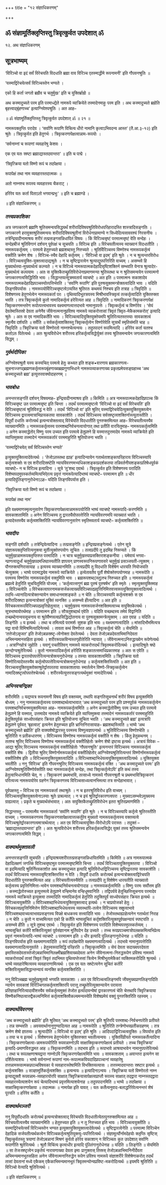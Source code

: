+++
title = "१२ संज्ञाधिकरणम्"

+++


## ॐ संज्ञामूर्तिक्लृप्तिस्तु त्रिवृत्कुर्वत उपदेशात् ॐ

१२. अथ संज्ञाधिकरणम्

## **सूत्रभाष्यम्**

‘विरिञ्चो वा इदं सर्वं विरेचयति विदधाति ब्रह्मा वाव विरिञ्च एतस्माद्धीमे रूपनामनी’ इति गौपवनश्रुतिः ॥

‘यस्माद्विरेचयेत्सर्वं विरिञ्चस्तेन भण्यते ।

एको हि कर्ता जगतो ब्रह्मैव च चतुर्मुखः’ इति च युक्तिर्ब्राह्मे ॥

अथ कस्मादुच्यते परम इति परमाध्द्येते नामरूपे व्याक्रियेते तस्मादेनमाहुः परम इति । अथ कस्मादुच्यते ब्रह्मेति बृहत्त्वाद्बृंहणाच्च’ इत्याग्निवेश्यश्रुतिः । अत आह–

॥ ॐ संज्ञामूर्तिक्लृप्तिस्तु त्रिवृत्कुर्वत उपदेशात् ॐ ॥ २१ ॥

नामरूपक्लृप्तिः परादेव । ‘सर्वाणि रूपाणि विचित्य धीरो नामानि कृत्वाऽभिवदन्य आस्त’ (तै.आ.३-१२) इति श्रुतेः । त्रिवृत्कुर्वत इति हेतुगर्भः । त्रिवृत्करणापेक्षत्वान्नाम-रूपयोः ।

‘सर्वनाम्नां च रूपाणां व्यवहारेषु केशवः ।

एक एव यतः स्रष्टा ब्रह्माद्यास्तदवान्तरा’ ॥ इति च पाद्मे ।

‘त्रिवृत्क्रिया यतो विष्णो रूपं च तदपेक्षया ।

रूपापेक्षं तथा नाम व्यवहारस्तदात्मकः ॥

अतो नाम्नश्च रूपस्य व्यवहारस्य चैकराट् ।

हरिरेव यतः कर्ता पिताऽतो भगवान्प्रभुः’ ॥ इति च ब्रह्माण्डे ।

॥ इति संज्ञाधिकरणम् ॥

### ***तत्त्वप्रकाशिका***

अत्र जगत्कारणे ब्रह्मणि श्रुतिसमन्वयसिद्ध्यर्थं शरीरादिविषयश्रुतिविरोधपरिहारादस्ति शास्त्रादिसङ्गतिः । जगत्कारणे हरावुक्तश्रुतिसमन्वयः शरीरादिविषयश्रुतीनां विरोधेनाप्रामाण्ये न सिध्येदित्यसाववश्यं निरसनीयः । तत्रेन्द्रियादीनामाश्रयः शरीरं तत्प्रसङ्गसन्निधापितं विषयः । किं विरिञ्चसृष्टं परमात्मसृष्टं वेति सन्देहः । सन्देहबीजं श्रुतिविगानं दर्शयन् पूर्वपक्षं च सूचयति ॥ विरिञ्च इति ॥ विरेचयतीत्यस्य व्याख्यानं विदधातीति । नामरूपकर्तृत्वम् । परमत्वे हेतुरुच्यते ब्रह्मशब्दस्तु निरुच्यते । श्रुतिर्विरिञ्चस्य विष्णोश्च नामरूपकर्तृत्वं वक्तीति क्रमेण शेषः । विरिञ्च-स्यैव देहादि कर्तृत्वम् । ‘विरिञ्चो वा इदम्’ इति श्रुतेः । न च श्रुत्यन्तरविरोधः । विरिञ्चत्वयुक्ति-युक्तत्वादाद्यश्रुतेः । न च सृष्टिद्वारत्वेन श्रुत्याद्युपपत्तिरिति वाच्यम् । असम्भवे हि मुख्यार्थस्या-मुख्यार्थत्वं कल्प्यते । न च विरिञ्चे नामरूपात्मकदेहादिसृष्टिशक्तिर्न सम्भवति येनात्र श्रुत्यादेर-मुख्यार्थत्वं कल्पयामः । अतः स युक्तिकैतच्छ्रुतिविरोधेनाप्रमाणमन्या श्रुतिस्तथा च न श्रुतिसमन्वयेन परमात्मनो जगत्कारणत्वसिद्धिरिति भावः । सिद्धान्तयत्सूत्रमवतार्य व्याचष्टे ॥ अत इति ॥ परमात्मनः सकाशादेव नामरूपात्मकदेहादिप्रपञ्चस्योत्पत्तिर्भवति । ‘सर्वाणि रूपाणि’ इति पुरुषसूक्तमन्त्रोक्तत्वादिति भावः । यदिति लिङ्गविपर्यासः । नामरूपयोर्विरिञ्चसृष्टत्वेऽप्यस्ति श्रुतिरतः कथमयं निश्चय इति तत्राह ॥ त्रिवृदिति ॥ विशेषणस्य हेतुगर्भत्वेन नामरूपकर्ता परः । पृथिव्यादिभूतत्रयस्य मिश्रीभावस्त्रिवृत्वं तत्कर्तृत्वादिति युक्तिरुक्ता भवति । तत्र त्रिवृत्कर्तृत्वे कुतो नामादिकर्तृत्वं हरेरित्यत आह ॥ त्रिवृदिति ॥ नामादिकरणं त्रिवृत्करणापेक्षं त्रिवृत्करणमन्तरेण रूपोत्पत्त्यभावस्य वक्ष्यमाणत्वात्तदभावे नामानुपपत्तेः । त्रिवृत्कर्तृत्वं च विष्णोरेव । ‘सेयं देवतेमास्तिस्रो देवता अनेनैव जीवेनात्मनानुप्रविश्य नामरूपे व्याकरोत्तासां त्रिवृतं त्रिवृत-मेकैकामकरोत्’ इत्यादि श्रुतेः । अतः स एव नामादिकर्तेति भावः । विरिञ्चत्वादियुक्तियुक्तेयमपि श्रुतिरित्यतस्तस्याः सावकाशत्वं स्मृत्यैव दर्शयति ॥ सर्वेति ॥ सर्वकर्तृत्वशक्तिस्तु त्रिवृत्कर्तृत्वेन विष्णोरेवेति सूत्रार्थे स्मृतिसंमतिं चाह ॥ त्रिवृदिति ॥ त्रिवृत्क्रिया यतो विष्णोरतो नाम्नश्चेत्यन्वयः । तदुपपादनं रूपमित्यादि । हरिरेव कर्ता यतश्च कर्ताऽतः पितेत्यर्थः । अतः श्रुत्यविरोधेन शरीरस्य हरिकर्तृत्वसिद्धेर्युक्तं तस्य श्रुतिसमन्वयेन जगत्कारणत्वमिति सिद्धम् ।

### ***गुर्वर्थदीपिका***

अग्निवेश्यश्रुतौ यस्य कस्यचित् परमत्वे हेतुः कथ्यत इति शङ्क•वारणाय ब्रह्मकारणत्व-सूचनाज्जगद्ब्रह्मणकर्तृत्वरूपबृंहणाख्यब्रह्मगुणाभिधाने नामरूपव्याकरणाख्य प्रकृतप्रमेयसङ्ग्रहाच्च ‘अथ कस्मादुच्यते ब्रह्म’ इत्युत्तरवाक्योदाहरणम् ।

### ***भावबोधः***

अनन्तरसङ्गतिं दर्शयन् विषयमाह– इन्द्रियादीनामाश्रय इति ॥ किमिति ॥ अत्र नामरूपात्मकदेहादिप्रपञ्चः किं विरिञ्चसृष्ट उत परमात्मसृष्ट इति चिन्ता । तदर्थं परमात्मसृष्टत्वे ‘विरिञ्चो वा इदं सर्वं विरेचयति’ इति विरिञ्चसृष्टत्वं श्रुतिविरुद्धं न वेति । तदर्थं ‘विरिञ्चो वा’ इति श्रुतिर् यस्माद्विरेचयेदित्युक्तयुक्तियुक्तत्वेन विरिञ्चस्य द्वारत्वमात्राभिप्रायकतया सावकाशेति । तदर्थं विरिञ्चस्य सर्वस्रष्टृत्वशक्तिर्नास्त्युतास्तीति । विपूर्वो दधातिः करोत्यर्थ इत्यन्यत्रोक्तत्वाद् विरेचेयति विदधातीति पुनरुक्तमित्यत आह– विरेचयतीत्यस्यैव व्याख्यानमिति ॥ नामरूपकर्तृत्वस्य परमशब्दनिर्वचनत्वायोगात् तथा प्रतीतिं वारयितुमाह– नामरूपकर्तृत्वमिति ॥ अनेन कस्माद्धेतोर् विष्णुः परम उच्यत इति परमत्वे हेतुप्रश्ने हि यस्मात्तदुत्तमादेव नामरूपे व्याक्रियेते इति व्याप्तिमुक्त्वा तस्मादेनं नामरूपकर्तारं परममाहुरिति श्रुतियोजना भवति ।

‘यस्माद्विरेचयेत् सर्वं विरिञ्चस्तेन भण्यते’

इत्युक्तयुक्तित्वादेवेत्यर्थः । ‘तेजोऽतस्तथा ह्याह’ इत्यादिन्यायेन गतार्थताशङ्कापरिहाराय विरिञ्चस्यापि कर्तृत्वशक्तेः स एव शरीरादिस्रष्टेति न्यायविवरणमभ्यधिकाशङ्काप्रदर्शकतया तन्निवर्तनीयशङ्काप्रतिषेधपूर्वकं व्याचष्टे– न च विरिञ्च इत्यादिना । सूत्रे ‘तु’शब्द एवार्थः । त्रिवृत्कुर्वत इति विशेषणस्य परादिति विशेष्यपदमुपस्कर्तव्यमित्यभिपे्रत्य प्रवृत्तं नामरूपेत्यादिभाष्यं व्याचष्टे– परमात्मन इति ॥ धीर इत्यादिपुंलिङ्गानुरोधेनाऽऽह– यदिति लिङ्गविपर्यास इति ।

‘त्रिवृत्क्रिया यतो विष्णो रूपं च तदपेक्षया ।

रूपापेक्षं तथा नाम’

इति वक्ष्यमाणस्मृत्यनुसारेण त्रिवृत्करणापेक्षत्वान्नामरूपयोरिति भाष्यं व्याचष्टे नामरूपादि-करणमिति ॥ सावकाशतामिति ॥ अनेन विरिञ्चस्य तु द्वारतयैवोपपत्तेरिति न्यायविवरणमपि व्याख्यातं भवति । इत्यादेस्तस्यैव कर्तृत्वशक्तिरिति न्यायविवरणानुसारेण स्मृतिमवतार्य व्याचष्टे– कर्तृत्वशक्तिरिति ॥

### ***भावदीपः***

सङ्गतिं दर्शयति ॥ तत्रेन्द्रियेत्यादिना ॥ तत्प्रसङ्गेति ॥ इन्द्रियप्रसङ्गेत्यर्थः । एतेन सूत्रे संज्ञारूपक्लृप्तिरित्यनुक्त्वा मूर्तीत्युक्तेरुपयोगः सूचितः । तत्वप्रदीपे तु इदमिह निरूप्यते । किं चतुर्मुखान्नामरूपक्लृप्तिरुत परमादिति । न चात्र चतुर्मुखस्याप्रसक्तिराशङ्कनीया । यमेवायं भगवा-न्प्राणत्वादूर्ध्वं चतुर्मुखपदमधिष्ठास्यतीति ज्ञापयन् प्राणस्वरूपनिरूपणावसरे चतुर्मुखं प्रसञ्जयती-त्युक्तम् । पौनरुक्त्यनिरासायाह ॥ इत्यस्य व्याख्यानमिति ॥ तत्वप्रदीपे तु विदधाति विशेषेण धारयति नियोजयति चेत्युक्तम् । भाष्ये परामाद्ध्येव नामरूपे व्याक्रियेते । इत्येतावतैव पूर्तौ शेषोक्तेरुपयोगमाह ॥ नामरूपेति ॥ परमस्य विष्णोरेव नामरूपकर्तृत्वं वक्तुमिति भावः । ब्रह्मरूपशब्द(स्तु)श्च निरुच्यत इति ॥ नामरूपकर्तृत्वं ब्रह्मत्वे हेतुरिति सूचयितुमिति योज्यम् । ‘कर्तृत्वात्सगुणं ब्रह्म पुरुषं पुरुषर्षभ’ इति स्मृतेः । स्मृत्युक्तयुक्तिमाह ॥ विरिञ्चत्वेति ॥ विरेचकत्वापरनामकसर्जकत्वाख्यविरिञ्चपदप्रवृत्तिनिमित्तवत्त्वरूपयुक्तियुक्तत्वादित्यर्थः । तदभि-ध्यानादित्यत्रोक्तन्यायेन समाधानमाशङ्कते ॥ न चेति ॥ विरञ्चस्यापि कर्तृत्वशक्तेः स एव शरीरादिस्रष्टा इत्यन्यत्रोक्तां युक्तिं व्यनक्ति ॥ असम्भवे हीत्यादिना ॥ अत इति ॥ विरेचकत्वरूपविरिञ्चपदप्रवृत्तिहेतुत्वात् । चतुर्मुखस्य नामरूपसर्जनशक्तिमत्वाच्च सयुक्तिकेत्यर्थः । सूत्रभाष्ययोरर्थमाह ॥ परमात्मन इति ॥ सौत्रतुशब्दार्थ एवेति । यदिति यच्छब्दस्य तमेवं विद्वानिति तच्छब्देनान्वयसूचनाय वा श्रुतेर्वैष्णवत्वप्रसिद्धिद्योतनाय वा पुरुषसूक्तमन्त्रेत्युक्तम् । अत एवाह ॥ यदिति ॥ लिङ्गेति ॥ य इत्यर्थः । तथा च तमित्यग्रे परामर्शः सुशक इति भावः ॥ वक्ष्यमाणत्वादिति ॥ मांसादिभौममित्यत्र यद्वा वायो विमिश्रमित्यादिनेत्यर्थः । तावता कथं विष्णोरत आह ॥ त्रिवृत्कर्तृत्वं चेति ॥ सेयमिति ॥ ‘तत्तेजोऽसृजत’ इति तेजोऽबन्नस्रष्टृ-त्वेनोक्ता देवतेत्यर्थः । देवता तेजोऽबन्नदेवताभिमानिदेवता अभिमन्यमानसहिता इत्यर्थः । शरीररूपकविन्यस्तगृहीतेरिति न्यायात् । जीवेनात्मनाऽनिरुद्धाख्येन रूपेणेत्यर्थः । अत्राग्निहोत्रं जुहोति । यवागूं पचतीतिवन् नामरूपे व्याकरोत्तदर्थं त्रिवृतमकरोदित्यर्थः । इत्यादिश्रुतेः षष्ठे छान्दोग्यश्रुतेरित्यर्थः । कुतो नामरूपादिकर्तृत्वं हरेरिति शङ्कातत्समाधिप्रकारमाह ॥ अतः स एवेति ॥ विरिञ्चस्य द्वारतयोपपत्तेरित्यन्यत्रोक्त्यनुरोधेनाह ॥ तस्याः सावकाशत्वमिति ॥ त्रिवृत्क्रिया यतो विष्णोरित्यादेस्तस्यैव कर्तृत्वोपपत्तेरित्यन्यत्रोक्त्यनुरोधेनाह ॥ कर्तृत्वशक्तिस्त्विति ॥ अत इति ॥ विरञ्चत्वयुक्तियुक्तोक्तश्रुतेर्द्वारपरतया सावकाशतायाः स्मार्तत्वेन विष्णो-स्त्रिवृत्कर्तृत्वेन नामादिस्रष्टृत्वोपपत्तेश्चेत्यर्थः । शरीरस्येत्युत्तरसङ्गत्यर्थमुक्तं नामादेरित्यर्थः ।

### ***अभिनवचन्द्रिका***

शरीरमिति ॥ यद्यप्यत्र रूपनामनी विषय इति वक्तव्यम्, तथापि सङ्गतिसूचनार्थं शरीरं विषय इत्युक्तमिति बोध्यम् । ननु नामरूपकर्तृत्वस्य परमशब्दार्थत्वाभावात् ‘अथ कस्मादुच्यते परम इति प्रश्नपूर्वकं नामरूपकर्तृत्वेन परमशब्दनिर्वचनमयुक्तमित्यत आह– नामरूपकर्तृत्वमिति ॥ अनेन कस्माद्धेतोर्विष्णुः परम उच्यत इति परमत्वे हेतुप्रश्ने हि यस्मात्, उत्तमादेव नामरूपे व्याक्रियेते इति व्याप्तिमुक्त्वा तस्मादेनं नामरूपकर्तारं परममाहुरिति हेतूक्तिपूर्वकं साध्योपसंहारः क्रियत इति श्रुतियोजना सूचिता भवति । ‘अथ कस्मादुच्यते ब्रह्म’ इत्यत्रापि हेतुप्रश्ने पूर्ववत् ‘बृहत्वात्’ इत्यनेन हेतुरुच्यत इति भ्रान्तिनिरासायाह– ब्रह्मशब्दस्त्विति ॥ भाष्ये ‘अथ कस्मादुच्यते ब्रह्मेति’ इति वाक्यशेषोद्धारस्तु परमस्य विष्णुत्वज्ञापनार्थः ॥ श्रुतिर्विरिञ्चस्य विष्णोश्चेति ॥ श्रुतिरिति न प्रतीकधारणम् । विरिञ्चस्य विष्णोश्च नामरूपकर्तृत्वं वक्तीति न शेषः । किंतु हेतुकथनम् । ततश्च श्रुतिर् विरिञ्चस्य विष्णोश्च नामरूपकर्तृत्वं वक्तीतिहेतोः क्रमेण शेषो द्रष्टव्य इत्यर्थः । अत्रायं विवेकः – आद्या श्रुतिर् विरञ्चस्य नामरूपकर्तृत्वं वक्तीतिहेतोः ‘गौपवनश्रुतिः’ इत्यनन्तरं विरिञ्चस्य
नामरूपकर्तृत्वं वक्तीति शेषः । द्वितीया श्रुतिर् विष्णोर्नामरूपकर्तृत्वं वक्तीतिहेतोर् आग्निवेश्यश्रुतिरित्यन्तरं विष्णोर्नामरूपकर्तृत्वं वक्तीतिशेष इति ॥ विरिञ्चत्वयुक्तियुक्तत्वादिति ॥ विरिञ्चशब्दाभिधेयत्वयुक्तियुक्तत्वादित्यर्थः ॥ युक्तियुक्ता भवतीति ॥ ननु ‘विरिञ्च’ इति गौपवनश्रुतिर् विरिञ्चस्य नामरूपकर्तृत्वं वक्ति । ‘अथ कस्मादुच्यते परमः’ इति आग्निवेश्यश्रुतिर्विष्णोर्वक्तीति यथा नामरूपकर्तृत्वे सन्देहः, तथा त्रिवृत्कर्तृत्वेऽपि’ इति कथं तस्य हेतुत्वाभिधानमिति चेत्, न । त्रिवृत्करणं प्रथमभावि, तत्साध्ये नामरूपे गौपवनश्रुतौ च प्रथमभावित्रिवृत्करणं परित्यज्य नामरूपयोरेव ग्रहणेन त्रिवृत्करणस्य विरिञ्चसाध्यत्वानभिमत्या तत्र सन्देहाभावात् ।

पूर्वपक्षस्तु – विरिञ्च एव नामरूपकर्ता तथाश्रुतेः । न च इतरश्रुतिविरोध इति वाच्यम् । विरिञ्चत्वयुक्तियुक्तत्वेनाऽस्याः श्रुतेः प्राबल्यात् । न च इयं श्रुतिर्द्वारकारणत्वपरा । मुख्याऽसम्भवेऽमुख्यस्य ग्राह्यत्वात् । प्रकृते च मुख्यार्थसंभावात् । अतः सयुक्तिकैतच्छ्रुतिविरोधेन इतरा श्रुतिरप्रमाणमिति ।

सिद्धान्तस्तु – परमात्मैव नामरूपकर्ता ‘सर्वाणि रूपाणि’ इति श्रुतेः । न च विरिञ्चस्यापि कर्तृत्वे श्रुतिरस्तीति वाच्यम् । नामरूपकरणस्य त्रिवृत्करणसापेक्षत्वात्तत्कर्तुरेव मुख्यतो नामरूपकर्तृत्वस्य वक्तव्यत्वे विरिञ्चश्रुतेर्द्वारकारणत्वमात्रार्थत्वात् । अत एव विरिञ्चत्वयुक्ति-विरोधोऽपि परास्तः । तदुक्तं – ‘ब्रह्माद्यास्तदवान्तरा’ इति । अतः श्रुत्यविरोधेन शरीरस्य हरिकर्तृकत्वसिद्धेर् युक्तं तस्य श्रुतिसमन्वयेन जगत्कारणत्वमिति सिद्धम् ।

### ***वाक्यार्थमुक्तावली***

अनन्तरसङ्गतिं सूचयति । इन्द्रियाश्रयशरीरतत्प्रसङ्गसन्निधापितमिति ॥ किमिति ॥ अत्र नामरूपात्मकं देहादिलक्षणं जगत्किं विरिञ्चसृष्टमुत परमात्मसृष्टमिति चिन्ता । तदर्थं विरिञ्चतायुक्तियुक्ततया । विरिञ्चो वा इदमित्यादि श्रुतिर्निरवकाशोत अथ कस्मादुच्यत इत्यादि श्रुतिविरोधाद्विरिञ्चस्य सृष्टिद्वारतया सावकाशेति । तदर्थं विरिञ्चस्य नामरूपसृष्टिशक्तिरस्ति न वेति । विपूर्वो दधातिः करोत्यर्थ इत्यन्यत्रोक्तत्वाद्विरेचयति विदधातीति पुनरुक्तमित्यत आह ॥ विरेचयतीत्यस्यैवेति ॥ तत्वप्रदीपे तु विशेषेण धारयतीति व्याख्यातो कर्तृत्वस्य प्रवृत्तिनिमित्ता-भावेन परमशब्दनिर्वचनत्वयोगादाह ॥ नामरूपकर्तृत्वमिति ॥ विष्णुः परमः सर्वोत्तम इति । कस्माद्धेतोरुच्यत इत्युत्तमत्वे हेतुप्रश्ने वन्हिमानेव वन्हिधूमवानिति । तद्विपर्यये हेतुच्छित्तिसूचनाय परमादेव नामरूपे व्याक्रियते इत्युक्त्वा तस्मादिति नामादिकर्तृत्वं हेतुरिति तदुक्तिपूर्वं साध्योपसंहारः क्रियत इत्यर्थः ॥ विरिञ्चत्वयुक्तीति ॥ विरिञ्चशब्दाभिधेयत्वयुक्तियुक्तत्वाद् इत्यर्थः । न चाप्रयोजको हेतुः । विरेचकत्वप्रवृत्तिनिमित्तेन विरिञ्चशब्दाभिधेयत्वस्य व्यवस्थापि-तत्वेन विरिञ्चस्य स्रष्ट्रत्वाभावे विरिञ्चशब्दवाच्यत्वाभावप्रसङ्गस्य विपक्षे बाधकस्य सत्त्वादिति भावः । तेजोस्तथाह्याहेत्यनेन गतार्थतां निराह ॥ न चेति ॥ कुतो न वाच्यमित्यत एको हि कर्तेति भाष्यसूचितं कर्तृशक्तिरित्युक्तपूर्वपक्षन्यायं स्पष्टयति ॥ असम्भवे हीति ॥ सूत्रे तुशब्द एवार्थः । त्रिवृत्कुर्वत इति विशेषणस्य परादिति विशेष्यपरमुपस्कर्तव्यम् । भाष्यसूचितं कर्तरि शक्तिरित्युक्तं पूर्वसंज्ञानाम मूर्तिपदेन देह उच्यते । तच्च रूपप्रपञ्चमात्रोपलक्षकमित्यभिप्रेत्य प्रवृत्तं नामरूपेत्यादि-भाष्यं व्याचष्टे ॥ परमात्मन इति ॥ धीर इत्यादि पुल्लिङ्गानुरोधेनाह ॥ यदिति ॥ लिङ्गविपर्यास इति वक्ष्यमाणत्वादिति ॥ रूपं तदपेक्षयेति वक्ष्यमाणत्वादित्यर्थः । तदभावे नामानुपपत्तेरिति वक्ष्यमाणत्वादित्यनुवर्तते । हेतुस्वरूपासिद्धिं परिहरति ॥ त्रिवृत्कृत्वमिति ॥ सेयं देवता सदाख्यपरदेवता इमास्तिसदेवतास्तेजोऽबन्नाभिमानिलक्ष्मीब्रह्मशिवाख्यदेवता अनेन जीवेनात्मना-निरुद्धरूपेण प्रविश्य नामरूपे व्याकरोत्तदर्थं तासां त्रिवृतं त्रिवृतं तदभिमत पृथिव्यप्तेजसां त्रित्वेन मिश्रीभूतामेकैकां व्यक्तिमकरोदिति श्रुत्यर्थः । भाष्ये व्यवहारेष्वित्यस्य व्यवहाराणामित्यर्थः । एक एव यतः स्रष्टेत्यनेन सूचितं कर्तरि शक्तिरित्युक्तसिद्धान्तन्यायं व्यनक्ति कर्तृत्वशक्तिरिति ।

ननु विरिञ्चब्रह्म चतुर्मुखश्रुतयो भगवति सावकाशाः । अत एव विरिञ्चत्वलिङ्गमपि जीवमुख्यप्राणलिङ्गादिति न्यायेन सावकाशं विरिञ्चिगतकर्तृत्वशक्तिरपि परात्तु तच्छ्रुतेरित्युक्तन्यायेन परायत्ता प्रतिज्ञाहानिरित्यादावीशस्यैव सर्वकर्तृत्वमुक्तं तेजोत इत्यादावन्येषां द्वारकारणत्वं चेति चेत्तथापि त्रिवृत्क्रियाया विष्ण्वैकनिष्ठत्वात्तद्वैकल्यनिमित्तं कर्तृत्वशक्तिवैकल्यमन्यस्येति विशेषप्रमेयं वक्तुं पुनरुक्तिरिति रहस्यम् ।

### ***वाक्यार्थविवरणम्***

‘अथ कस्मादुच्यते ब्रह्मेति’ इति श्रुतिवत् ‘अथ कस्मादुच्यते परम्’ इति श्रुतिरपि परमशब्द-निर्वचनपरेति प्रतीयते । तन्न सम्भवति । अवयवार्थानानुगुण्यादित्यत आह ॥ नामरूपेति ॥ श्रुतिरिति तन्त्रेणोभयप्रतीकग्रहणम् । तत्र क्रमेण शेषो ज्ञातव्यः ॥ श्रुत्यादीति ॥ विरिञ्चो वा इदम्’ इति श्रुतिः । आदिपदाद्विरिञ्चत्वयुक्तिः ॥ विपर्यास इति ॥ तया च य इत्यर्थ । विशेषणस्य हेतुगर्भत्वेन युक्तिरुक्ता भवतीत्यन्वयः । युक्तिर्विव्रीयते नामरूपकर्तेत्यादिना । त्रिवृत्करणापेक्षत्वा-न्नामरूपयोरिति रूपवन्नाम्नोऽपि साक्षात्त्रिवृत्करणापेक्षत्वं प्रतीयते । तच्च त्रिवृत्क्रिया’ इत्यादि-प्रमाणविरुद्धमत आह ॥ त्रिवृत्करणमिति ॥ तदभाव इति ॥ रूपाभावे आश्रयाभावेन नामानुपपत्तेरित्यर्थः । तथा च रूपलक्षणाश्रयद्वारा नाम्नोऽपि त्रिवृत्करणापेक्षत्वमिति भावः ॥ सावकाशताम् ॥ अवान्तरा इत्यनेन सा दर्शितेत्याशयः । भाष्ये सर्वनाम्नां रूपाणां नाम-रूपात्मकवियदादिप्रपञ्चानां व्यवहारेषु तत्तन्नामरूपात्मकप्रपञ्चविषयका ये व्यवहारास्तेषामिति विभक्तिव्यत्यासः । तत्तस्मादवान्तराः स्रष्टार इत्यर्थः ॥ कर्तृत्वशक्तिः ॥ सञ्ज्ञामूर्तिकर्तृत्वशक्तिः ॥ इत्यन्वयः ॥ इत्यादिनाऽन्वयः । त्रिवृत्क्रिया यतो विष्णोरतो नाम्न इत्याद्युक्तौ रूपवन्नाम-व्यवहारयोरपि साक्षात् त्रिवृत्क्रियासापेक्षत्वप्राप्तौ रूपस्य साक्षात् तद्द्वारा नाम्नस्तद्द्वारा व्यवहारस्येत्याशयेन रूपं चेत्यादिभाष्यं प्रवृत्तमित्याशयेनाह ॥ तदुपपादनमिति ॥ भाष्ये ॥ तदपेक्षया ॥ साक्षात्त्रिवृत्करणापेक्षया ॥ तदात्मकः ॥ नामापेक्ष इति यावत् । यतः कर्तेत्यनुवाद-बलाद्धरिरेवेत्यनन्तरं शेषं पूरयति ॥ हरिरेव कर्तेति ॥

### ***वाक्यार्थमञ्जरी***

ननु विपूर्वोदधातिः करोत्यर्थ इत्यन्यत्रोक्तत्वाद् विरेचयति विदधातीत्येतत्पुनरुक्तमित्यत आह ॥ विरेचयतीत्यस्यैव व्याख्यानमिति ॥ हेतुरुच्यत इति ॥ न तु निरुच्यत इति भावः । विरिञ्चत्वयुक्तीति ॥ यस्माद्विरेचयेत्सर्वं विरिञ्चस्तेन भण्यत इत्युक्तयुक्तियुक्तत्वादेवेत्यर्थः ॥ सृष्टिद्वारत्वेनेति ॥ परमात्मा विरिञ्चेन देहादिकं सर्जयतीत्यर्थकत्वेन विरिञ्चकर्तृत्वश्रुतियुक्त्यु-पपत्तिरित्यर्थः । संज्ञामूर्त्योर्नामदेहयोः क्लृप्तिः सृष्टिस् त्रिवृत्कुर्वतस्तु त्रयाणां तेजोऽबन्नानां मिश्रणं कुर्वतो हरेरेव सकाशान् न विरिञ्चतः कुत उपदेशात् सर्वाणि रूपाणीति श्रुतेरित्यर्थः । श्रुतौ विचिंत्य कृत्वाधीर इत्यादि पुंल्लिंगानुरोधेनाह ॥ यदिति ॥ लिङ्गेति ॥ सेयमिति ॥ सा तेजःस्रष्टृत्वेन प्रकृतेयं नारायणाख्या देवता इमाः प्रागुक्तास् तिस्रस् तेजोऽबन्नाभिमानिनीर्देवता अभिमन्यमानभूतसहिता अनेन जीवेनात्मनानिरुद्धेन रूपेण प्रविश्य नामरूपे संज्ञाशरीरे विशेषेणाकरोत् तदर्थं तासां देवतानां मध्ये एकैकम् एकैकाभिमन्यमानभूतं त्रिवृतमन्योन्यप्रविष्ट-मकरोदित्यर्थः ॥ इयमपि श्रुतिरिति ॥ विरिञ्चो वेत्यादि श्रुतिरित्यर्थः ।

॥ इति संज्ञाधिकरणम् ॥

